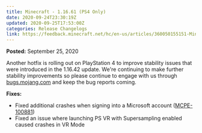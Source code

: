 ```yaml
---
title: Minecraft - 1.16.61 (PS4 Only)
date: 2020-09-24T23:30:19Z
updated: 2020-09-25T17:53:00Z
categories: Release Changelogs
link: https://feedback.minecraft.net/hc/en-us/articles/360050155151-Minecraft-1-16-61-PS4-Only-
---
```


**Posted:** September 25, 2020

Another hotfix is rolling out on PlayStation 4 to improve stability issues that were introduced in the 1.16.42 update. We're continuing to make further stability improvements so please continue to engage with us through [bugs.mojang.com](https://bugs.mojang.com/) and keep the bug reports coming.

**Fixes:**

-   Fixed additional crashes when signing into a Microsoft account ([MCPE-100881](https://bugs.mojang.com/browse/MCPE-100881))
-   Fixed an issue where launching PS VR with Supersampling enabled caused crashes in VR Mode
